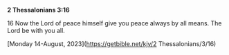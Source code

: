 **2 Thessalonians 3:16**

16 Now the Lord of peace himself give you peace always by all means. The Lord be with you all.

[Monday 14-August, 2023](https://getbible.net/kjv/2 Thessalonians/3/16)

